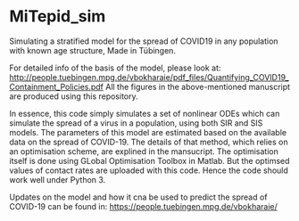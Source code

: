 # MiTepid_sim
Simulating a stratified model for the spread of COVID19 in any population with known age structure, Made in Tübingen. 

For detailed info of the basis of the model, please look at:
http://people.tuebingen.mpg.de/vbokharaie/pdf_files/Quantifying_COVID19_Containment_Policies.pdf
All the figures in the above-mentioned manuscript are produced using this repository.

In essence, this code simply simulates a set of nonlinear ODEs which can simulate the spread of a virus in a population, using both SIR and SIS models. The parameters of this model are estimated based on the available data on the spread of COVID-19. The details of that method, which relies on an optimisation scheme, are explined in the mansucript. The optimisation itself is done using GLobal Optimisation Toolbox in Matlab. But the optimsed values of contact rates are uploaded with this code. Hence the code should work well under Python 3. 

Updates on the model and how it cna be used to predict the spread of COVID-19 can be found in:
https://people.tuebingen.mpg.de/vbokharaie/
